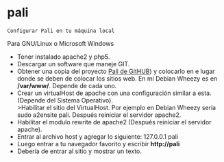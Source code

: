 pali
====
    Configurar Pali en tu máquina local
Para GNU/Linux o Microsoft Windows 
<ul>
<li>Tener instalado apache2 y php5.</li>
<li>Descargar un software que maneje GIT.</li>
<li>Obtener una copia del proyecto <a href="https://github.com/palidal/pali.git" target = "_blank">Pali de GitHUB</a>) y colocarlo en e lugar donde se deben de colocar los sitios web. En mi Debian Wheezy es en <b>/var/www/</b>. Depende de cada uno.</li>
<li>Crear un virtualHost de apache con una configuración similar a esta. (Depende del Sistema Operativo).</li>
&gt;<VirtualHost *:80&lt;
    ServerAdmin josego@simgia.com
    DocumentRoot "/var/www/pali/fuentes"
    ServerName pali
    ErrorLog "/var/log/apache2/pali.error.log"
    CustomLog "/var/log/apache2/pali.access.log" common
&gt;/VirtualHost
<li>Habilitar el sitio del VirtualHost. Por ejemplo en Debian Wheezy sería sudo a2ensite pali. Después reiniciar el servidor apache2.</li>
<li>Habilitar el modulo rewrite de apache2 (Después reiniciar el servidor apache).</li>
<li>Entrar al archivo host y agregar lo siguiente: 
127.0.0.1 pali</li>
<li>Luego entrar a tu navegador favorito y escribir <b>http://pali</b></li>
<li>Debería de entrar al sitio y mostrar un texto.</li>
</ul>
